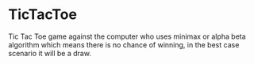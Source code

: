 # TicTacToe
Tic Tac Toe game against the computer who uses minimax or alpha beta algorithm which means there is no chance of winning, in the best case scenario it will be a draw. 
